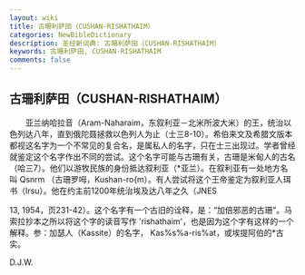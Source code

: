 ```yaml
---
layout: wiki
title: 古珊利萨田（CUSHAN-RISHATHAIM）
categories: NewBibleDictionary
description: 圣经新词典: 古珊利萨田（CUSHAN-RISHATHAIM）
keywords: 古珊利萨田, CUSHAN-RISHATHAIM
comments: false
---
```


## 古珊利萨田（CUSHAN-RISHATHAIM）

　　亚兰纳哈拉音（Aram-Naharaim，东叙利亚－北米所波大米）的王，统治以色列达八年，直到俄陀聂拯救以色列人为止（士三8-10）。希伯来文及希腊文版本都视这名字为一个不常见的复合名，是属私人的名字，只在士三出现过。学者曾经就鉴定这个名字作出不同的尝试。这个名字可能与古珊有关，古珊是米甸人的古名（哈三7）。他们以游牧民族的身份抵达叙利亚（*亚兰）。在叙利亚有一处地方名叫 Qsnrm （古珊罗呣，Kushan-ro{m）。有人尝试将这个王帝鉴定为叙利亚人珥书（Irsu）。他在约主前1200年统治埃及达八年之久（JNES

13, 1954，页231-42）。这个名字有一个古旧的诠释，是：“加倍邪恶的古珊”。马索拉抄本之所以将这个字的读音写作 'rishathaim'，也是因为这个字有这样的一个解释。参：加瑟人（Kassite）的名字， Kas%s%a-ris%at，或埃提阿伯的*古实。

D.J.W.






